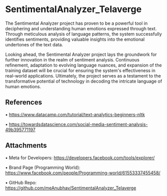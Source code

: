 # SentimentalAnalyzer_Telaverge

The Sentimental Analyzer project has proven to be a powerful tool in deciphering and understanding human emotions expressed through text. Through meticulous analysis of language patterns, the system successfully identifies sentiments, providing valuable insights into the emotional undertones of the text data.

Looking ahead, the Sentimental Analyzer project lays the groundwork for further innovation in the realm of sentiment analysis. Continuous refinement, adaptation to evolving language nuances, and expansion of the training dataset will be crucial for ensuring the system's effectiveness in real-world applications. Ultimately, the project serves as a testament to the transformative potential of technology in decoding the intricate language of human emotions.

## References

•	https://www.datacamp.com/tutorial/text-analytics-beginners-nltk

•	https://towardsdatascience.com/social-media-sentiment-analysis-49b395771197

## Attachments

•	Meta for Developers: https://developers.facebook.com/tools/explorer/

•	Brand Page (Programming World): https://www.facebook.com/people/Programming-world/61553337455458/

•	GitHub Repo: https://github.com/meAnubhav/SentimentalAnalyzer_Telaverge
